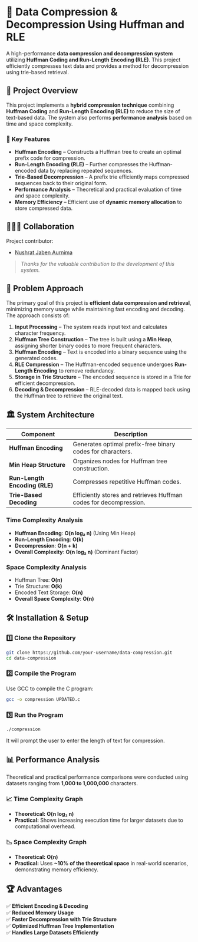 # 📌 Data Compression & Decompression Using Huffman and RLE  
A high-performance **data compression and decompression system** utilizing **Huffman Coding and Run-Length Encoding (RLE)**. This project efficiently compresses text data and provides a method for decompression using trie-based retrieval.


## 🚀 Project Overview  
This project implements a **hybrid compression technique** combining **Huffman Coding** and **Run-Length Encoding (RLE)** to reduce the size of text-based data. The system also performs **performance analysis** based on time and space complexity.

### 🔹 **Key Features**
- **Huffman Encoding** – Constructs a Huffman tree to create an optimal prefix code for compression.
- **Run-Length Encoding (RLE)** – Further compresses the Huffman-encoded data by replacing repeated sequences.
- **Trie-Based Decompression** – A prefix trie efficiently maps compressed sequences back to their original form.
- **Performance Analysis** – Theoretical and practical evaluation of time and space complexity.
- **Memory Efficiency** – Efficient use of **dynamic memory allocation** to store compressed data.


## 🧑‍🤝‍🧑 Collaboration

Project contributor:

- [Nushrat Jaben Aurnima](https://github.com/NushratJabenAurnima)

> _Thanks for the valuable contribution to the development of this system._


## 📜 **Problem Approach**
The primary goal of this project is **efficient data compression and retrieval**, minimizing memory usage while maintaining fast encoding and decoding. The approach consists of:
1. **Input Processing** – The system reads input text and calculates character frequency.
2. **Huffman Tree Construction** – The tree is built using a **Min Heap**, assigning shorter binary codes to more frequent characters.
3. **Huffman Encoding** – Text is encoded into a binary sequence using the generated codes.
4. **RLE Compression** – The Huffman-encoded sequence undergoes **Run-Length Encoding** to remove redundancy.
5. **Storage in Trie Structure** – The encoded sequence is stored in a Trie for efficient decompression.
6. **Decoding & Decompression** – RLE-decoded data is mapped back using the Huffman tree to retrieve the original text.



## 🏛 **System Architecture**
| **Component** | **Description** |
|--------------|----------------|
| **Huffman Encoding** | Generates optimal prefix-free binary codes for characters. |
| **Min Heap Structure** | Organizes nodes for Huffman tree construction. |
| **Run-Length Encoding (RLE)** | Compresses repetitive Huffman codes. |
| **Trie-Based Decoding** | Efficiently stores and retrieves Huffman codes for decompression. |

### **Time Complexity Analysis**
- **Huffman Encoding**: **O(n log₂ n)** (Using Min Heap)
- **Run-Length Encoding**: **O(k)**
- **Decompression**: **O(n + k)**
- **Overall Complexity**: **O(n log₂ n)** (Dominant Factor)

### **Space Complexity Analysis**
- Huffman Tree: **O(n)**
- Trie Structure: **O(k)**
- Encoded Text Storage: **O(n)**
- **Overall Space Complexity**: **O(n)**



## 🛠 **Installation & Setup**
### **1️⃣ Clone the Repository**
```bash
git clone https://github.com/your-username/data-compression.git
cd data-compression
```

### **2️⃣ Compile the Program**
Use GCC to compile the C program:
```bash
gcc -o compression UPDATED.c
```

### **3️⃣ Run the Program**
```bash
./compression
```
It will prompt the user to enter the length of text for compression.



## 📊 **Performance Analysis**
Theoretical and practical performance comparisons were conducted using datasets ranging from **1,000 to 1,000,000** characters.  

### **📈 Time Complexity Graph**
- **Theoretical:** **O(n log₂ n)**
- **Practical:** Shows increasing execution time for larger datasets due to computational overhead.

### **📉 Space Complexity Graph**
- **Theoretical:** **O(n)**
- **Practical:** Uses **~10% of the theoretical space** in real-world scenarios, demonstrating memory efficiency.



## 🏆 **Advantages**
✅ **Efficient Encoding & Decoding**  
✅ **Reduced Memory Usage**  
✅ **Faster Decompression with Trie Structure**  
✅ **Optimized Huffman Tree Implementation**  
✅ **Handles Large Datasets Efficiently**  
